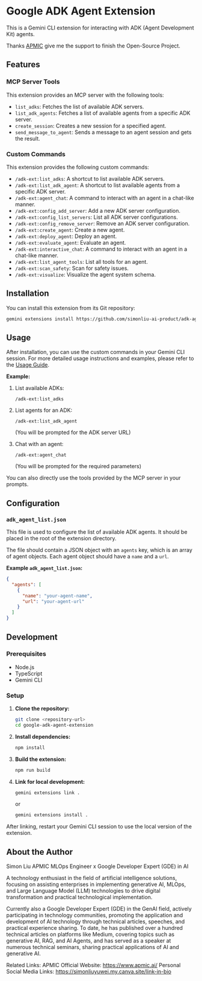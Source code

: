 # Google ADK Agent Extension

This is a Gemini CLI extension for interacting with ADK (Agent Development Kit) agents.

Thanks [APMIC](https://www.apmic.ai/) give me the support to finish the Open-Source Project.


## Features

### MCP Server Tools

This extension provides an MCP server with the following tools:

*   `list_adks`: Fetches the list of available ADK servers.
*   `list_adk_agents`: Fetches a list of available agents from a specific ADK server.
*   `create_session`: Creates a new session for a specified agent.
*   `send_message_to_agent`: Sends a message to an agent session and gets the result.

### Custom Commands

This extension provides the following custom commands:

*   `/adk-ext:list_adks`: A shortcut to list available ADK servers.
*   `/adk-ext:list_adk_agent`: A shortcut to list available agents from a specific ADK server.
*   `/adk-ext:agent_chat`: A command to interact with an agent in a chat-like manner.
*   `/adk-ext:config_add_server`: Add a new ADK server configuration.
*   `/adk-ext:config_list_servers`: List all ADK server configurations.
*   `/adk-ext:config_remove_server`: Remove an ADK server configuration.
*   `/adk-ext:create_agent`: Create a new agent.
*   `/adk-ext:deploy_agent`: Deploy an agent.
*   `/adk-ext:evaluate_agent`: Evaluate an agent.
*   `/adk-ext:interactive_chat`: A command to interact with an agent in a chat-like manner.
*   `/adk-ext:list_agent_tools`: List all tools for an agent.
*   `/adk-ext:scan_safety`: Scan for safety issues.
*   `/adk-ext:visualize`: Visualize the agent system schema.

## Installation

You can install this extension from its Git repository:

```bash
gemini extensions install https://github.com/simonliu-ai-product/adk-agent-extension
```

## Usage

After installation, you can use the custom commands in your Gemini CLI session.
For more detailed usage instructions and examples, please refer to the [Usage Guide](doc/en/usage.md).

**Example:**

1.  List available ADKs:
    ```
    /adk-ext:list_adks
    ```

2.  List agents for an ADK:
    ```
    /adk-ext:list_adk_agent
    ```
    (You will be prompted for the ADK server URL)

3.  Chat with an agent:
    ```
    /adk-ext:agent_chat
    ```
    (You will be prompted for the required parameters)

You can also directly use the tools provided by the MCP server in your prompts.

## Configuration

### `adk_agent_list.json`

This file is used to configure the list of available ADK agents. It should be placed in the root of the extension directory.

The file should contain a JSON object with an `agents` key, which is an array of agent objects. Each agent object should have a `name` and a `url`.

**Example `adk_agent_list.json`:**

```json
{
  "agents": [
    {
      "name": "your-agent-name",
      "url": "your-agent-url"
    }
  ]
}
```

## Development

### Prerequisites

*   Node.js
*   TypeScript
*   Gemini CLI

### Setup

1.  **Clone the repository:**
    ```bash
    git clone <repository-url>
    cd google-adk-agent-extension
    ```

2.  **Install dependencies:**
    ```bash
    npm install
    ```

3.  **Build the extension:**
    ```bash
    npm run build
    ```

4.  **Link for local development:**
    ```bash
    gemini extensions link .
    ```
    or
    ```bash
    gemini extensions install .
    ```

After linking, restart your Gemini CLI session to use the local version of the extension.

## About the Author
Simon Liu
APMIC MLOps Engineer x Google Developer Expert (GDE) in AI

A technology enthusiast in the field of artificial intelligence solutions, focusing on assisting enterprises in implementing generative AI, MLOps, and Large Language Model (LLM) technologies to drive digital transformation and practical technological implementation.

Currently also a Google Developer Expert (GDE) in the GenAI field, actively participating in technology communities, promoting the application and development of AI technology through technical articles, speeches, and practical experience sharing. To date, he has published over a hundred technical articles on platforms like Medium, covering topics such as generative AI, RAG, and AI Agents, and has served as a speaker at numerous technical seminars, sharing practical applications of AI and generative AI.

Related Links:
APMIC Official Website: https://www.apmic.ai/
Personal Social Media Links: https://simonliuyuwei.my.canva.site/link-in-bio